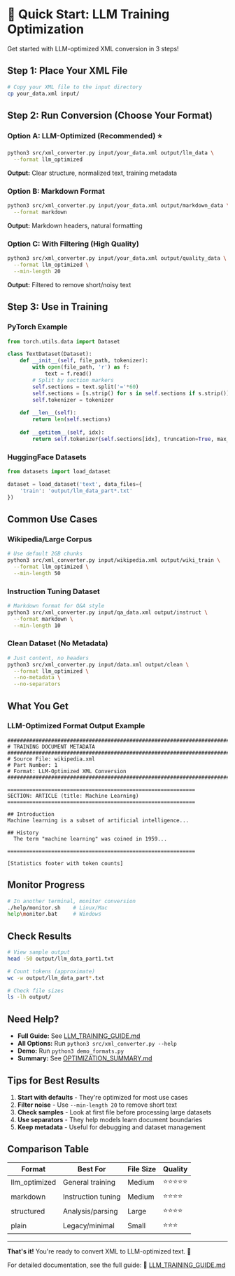 # 🚀 Quick Start: LLM Training Optimization

Get started with LLM-optimized XML conversion in 3 steps!

## Step 1: Place Your XML File

```bash
# Copy your XML file to the input directory
cp your_data.xml input/
```

## Step 2: Run Conversion (Choose Your Format)

### Option A: LLM-Optimized (Recommended) ⭐
```bash
python3 src/xml_converter.py input/your_data.xml output/llm_data \
  --format llm_optimized
```

**Output:** Clear structure, normalized text, training metadata

### Option B: Markdown Format
```bash
python3 src/xml_converter.py input/your_data.xml output/markdown_data \
  --format markdown
```

**Output:** Markdown headers, natural formatting

### Option C: With Filtering (High Quality)
```bash
python3 src/xml_converter.py input/your_data.xml output/quality_data \
  --format llm_optimized \
  --min-length 20
```

**Output:** Filtered to remove short/noisy text

## Step 3: Use in Training

### PyTorch Example

```python
from torch.utils.data import Dataset

class TextDataset(Dataset):
    def __init__(self, file_path, tokenizer):
        with open(file_path, 'r') as f:
            text = f.read()
        # Split by section markers
        self.sections = text.split('='*60)
        self.sections = [s.strip() for s in self.sections if s.strip()]
        self.tokenizer = tokenizer
    
    def __len__(self):
        return len(self.sections)
    
    def __getitem__(self, idx):
        return self.tokenizer(self.sections[idx], truncation=True, max_length=512)
```

### HuggingFace Datasets

```python
from datasets import load_dataset

dataset = load_dataset('text', data_files={
    'train': 'output/llm_data_part*.txt'
})
```

## Common Use Cases

### Wikipedia/Large Corpus
```bash
# Use default 2GB chunks
python3 src/xml_converter.py input/wikipedia.xml output/wiki_train \
  --format llm_optimized \
  --min-length 50
```

### Instruction Tuning Dataset
```bash
# Markdown format for Q&A style
python3 src/xml_converter.py input/qa_data.xml output/instruct \
  --format markdown \
  --min-length 10
```

### Clean Dataset (No Metadata)
```bash
# Just content, no headers
python3 src/xml_converter.py input/data.xml output/clean \
  --format llm_optimized \
  --no-metadata \
  --no-separators
```

## What You Get

### LLM-Optimized Format Output Example
```
################################################################################
# TRAINING DOCUMENT METADATA
################################################################################
# Source File: wikipedia.xml
# Part Number: 1
# Format: LLM-Optimized XML Conversion
################################################################################

============================================================
SECTION: ARTICLE (title: Machine Learning)
============================================================

## Introduction
Machine learning is a subset of artificial intelligence...

## History
  The term "machine learning" was coined in 1959...

============================================================

[Statistics footer with token counts]
```

## Monitor Progress

```bash
# In another terminal, monitor conversion
./help/monitor.sh    # Linux/Mac
help\monitor.bat     # Windows
```

## Check Results

```bash
# View sample output
head -50 output/llm_data_part1.txt

# Count tokens (approximate)
wc -w output/llm_data_part*.txt

# Check file sizes
ls -lh output/
```

## Need Help?

- **Full Guide:** See [LLM_TRAINING_GUIDE.md](LLM_TRAINING_GUIDE.md)
- **All Options:** Run `python3 src/xml_converter.py --help`
- **Demo:** Run `python3 demo_formats.py`
- **Summary:** See [OPTIMIZATION_SUMMARY.md](OPTIMIZATION_SUMMARY.md)

## Tips for Best Results

1. **Start with defaults** - They're optimized for most use cases
2. **Filter noise** - Use `--min-length 20` to remove short text
3. **Check samples** - Look at first file before processing large datasets
4. **Use separators** - They help models learn document boundaries
5. **Keep metadata** - Useful for debugging and dataset management

## Comparison Table

| Format | Best For | File Size | Quality |
|--------|----------|-----------|---------|
| llm_optimized | General training | Medium | ⭐⭐⭐⭐⭐ |
| markdown | Instruction tuning | Medium | ⭐⭐⭐⭐ |
| structured | Analysis/parsing | Large | ⭐⭐⭐⭐ |
| plain | Legacy/minimal | Small | ⭐⭐⭐ |

---

**That's it!** You're ready to convert XML to LLM-optimized text. 🎉

For detailed documentation, see the full guide:
📖 [LLM_TRAINING_GUIDE.md](LLM_TRAINING_GUIDE.md)
